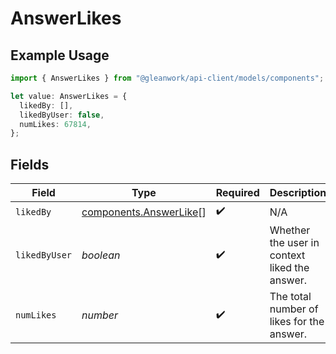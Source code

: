 # AnswerLikes

## Example Usage

```typescript
import { AnswerLikes } from "@gleanwork/api-client/models/components";

let value: AnswerLikes = {
  likedBy: [],
  likedByUser: false,
  numLikes: 67814,
};
```

## Fields

| Field                                                            | Type                                                             | Required                                                         | Description                                                      |
| ---------------------------------------------------------------- | ---------------------------------------------------------------- | ---------------------------------------------------------------- | ---------------------------------------------------------------- |
| `likedBy`                                                        | [components.AnswerLike](../../models/components/answerlike.md)[] | :heavy_check_mark:                                               | N/A                                                              |
| `likedByUser`                                                    | *boolean*                                                        | :heavy_check_mark:                                               | Whether the user in context liked the answer.                    |
| `numLikes`                                                       | *number*                                                         | :heavy_check_mark:                                               | The total number of likes for the answer.                        |
